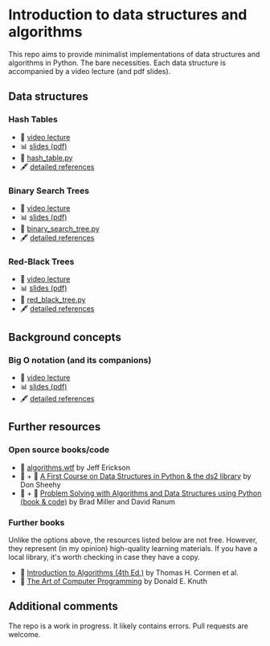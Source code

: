 # Introduction to data structures and algorithms

This repo aims to provide minimalist implementations of data structures and algorithms in Python. The bare necessities. Each data structure is accompanied by a video lecture (and pdf slides).

## Data structures

### Hash Tables

- :movie_camera: [video lecture](https://www.youtube.com/watch?v=r1XZGP5ppqQ)
- :bar_chart: [slides (pdf)](https://samuelalbanie.com/files/digest-slides/2022-09-brief-guide-to-hash-tables.pdf)
- :hammer: [hash_table.py](hash_table.py)
- :fountain_pen: [detailed references](https://samuelalbanie.com/digests/2022-09-brief-guide-to-hash-tables/)

### Binary Search Trees

- :movie_camera: [video lecture](https://youtu.be/0woI8l0ZWmA)
- :bar_chart: [slides (pdf)](https://samuelalbanie.com/files/digest-slides/2022-10-brief-guide-to-binary-search-trees.pdf)
- :hammer: [binary_search_tree.py](binary_search_tree.py)
- :fountain_pen: [detailed references](https://samuelalbanie.com/digests/2022-10-brief-guide-to-binary-search-trees/)

### Red-Black Trees

- :movie_camera: [video lecture](https://youtu.be/t-oiZnplv7g)
- :bar_chart: [slides (pdf)](https://samuelalbanie.com/files/digest-slides/2022-12-brief-guide-to-red-black-trees.pdf)
- :hammer: [red_black_tree.py](red_black_tree.py)
- :fountain_pen: [detailed references](https://samuelalbanie.com/digests/2022-12-brief-guide-to-red-black-trees/)

## Background concepts

### Big O notation (and its companions)

- :movie_camera: [video lecture](https://www.youtube.com/watch?v=nsIQyK4Gf48)
- :bar_chart: [slides (pdf)](https://samuelalbanie.com/files/digest-slides/2022-10-big-o-notation-and-its-companions.pdf)
- :fountain_pen: [detailed references](https://samuelalbanie.com/digests/2022-10-big-o-notation-and-its-companions/)

## Further resources

### Open source books/code

- :green_book: [algorithms.wtf](http://algorithms.wtf/) by Jeff Erickson
- :green_book: + :hammer: [A First Course on Data Structures in Python & the ds2 library](https://github.com/donsheehy/datastructures) by Don Sheehy
- :green_book: + :hammer: [Problem Solving with Algorithms and Data Structures using Python (book & code)](https://runestone.academy/ns/books/published/pythonds/index.html) by Brad Miller and David Ranum

### Further books

Unlike the options above, the resources listed below are not free. However, they represent (in my opinion) high-quality learning materials. If you have a local library, it's worth checking in case they have a copy.

- :orange_book: [Introduction to Algorithms (4th Ed.)](https://mitpress.mit.edu/9780262046305/introduction-to-algorithms/) by Thomas H. Cormen et al.
- :orange_book: [The Art of Computer Programming](https://www-cs-faculty.stanford.edu/~knuth/taocp.html) by Donald E. Knuth

## Additional comments

The repo is a work in progress. It likely contains errors. Pull requests are welcome.
